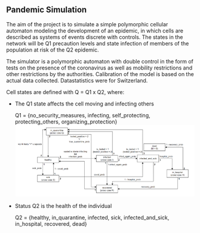 ## Pandemic Simulation

The aim of the project is to simulate a simple polymorphic cellular automaton modeling the development of an epidemic, in which cells are described as systems of events discrete with controls. The states in the network will be Q1 precaution levels and state infection of members of the population at risk of the Q2 epidemic.

The simulator is a polymorphic automaton with double control in the form of tests on the presence of the coronavirus as well as mobility restrictions and other restrictions by the authorities. Calibration of the model is based on the actual data collected. Datastatistics were for Switzerland.

Cell states are defined with Q = Q1 x Q2, where:
* The Q1 state affects the cell moving and infecting others

    Q1 = {no_security_measures, infecting, self_protecting, protecting_others, organizing_protection}
![state_Q1](https://github.com/Mar-Ber/Pandemic-Simulation/blob/main/images/q2_state.PNG)
* Status Q2 is the health of the individual

    Q2 = {healthy, in_quarantine, infected, sick, infected_and_sick, in_hospital, recovered, dead}
    

